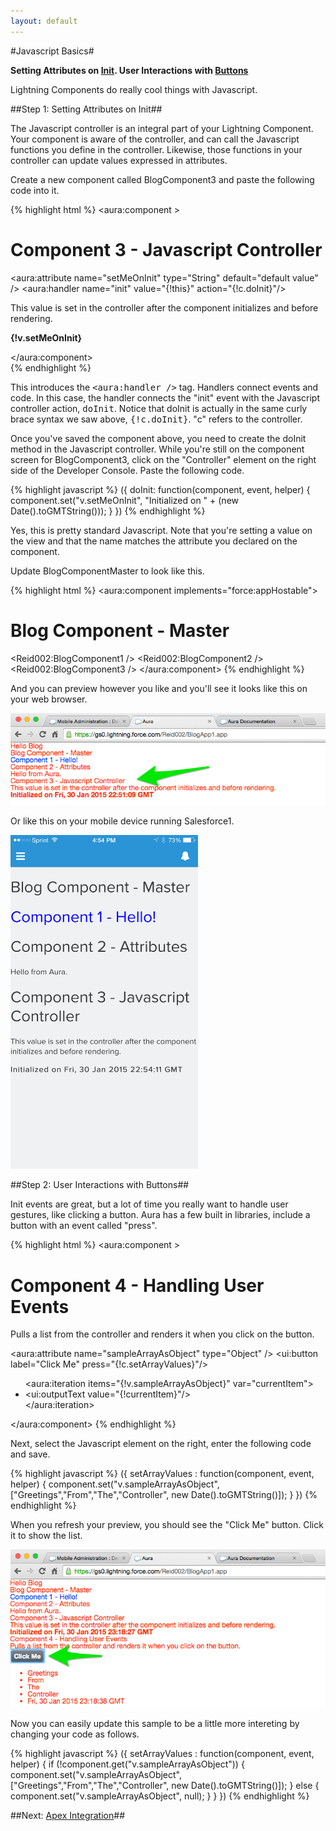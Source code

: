 ```yaml
---
layout: default
---
```


#Javascript Basics#

**Setting Attributes on [Init](#init). User Interactions with [Buttons](#buttons)**

Lightning Components do really cool things with Javascript.

<a name="init"></a>

##Step 1: Setting Attributes on Init##

The Javascript controller is an integral part of your Lightning Component.  Your component is aware of the controller, and can call the Javascript functions you define in the controller.  Likewise, those functions in your controller can update values expressed in attributes.

Create a new component called BlogComponent3 and paste the following code into it.

{% highlight html %}
<aura:component >
    <h1>Component 3 - Javascript Controller</h1>
    <aura:attribute name="setMeOnInit" type="String" default="default value" />
    <aura:handler name="init" value="{!this}" action="{!c.doInit}"/>
    <p>This value is set in the controller after the component initializes and before
    rendering.</p>
    <p><b>{!v.setMeOnInit}</b></p>
</aura:component>	
{% endhighlight %}

This introduces the <tt>&lt;aura:handler /&gt;</tt> tag. Handlers connect events and code. In this case, the handler connects the "init" event with the Javascript controller action, <tt>doInit</tt>.  Notice that doInit is actually in the same curly brace syntax we saw above, <tt>{!c.doInit}</tt>. "c" refers to the controller.

Once you've saved the component above, you need to create the doInit method in the Javascript controller.  While you're still on the component screen for BlogComponent3, click on the "Controller" element on the right side of the Developer Console. Paste the following code.

{% highlight javascript %}
({
    doInit: function(component, event, helper) {
    	component.set("v.setMeOnInit", "Initialized on " + (new Date().toGMTString()));
    }
})
{% endhighlight %}

Yes, this is pretty standard Javascript.  Note that you're setting a value on the view and that the name matches the attribute you declared on the component.

Update BlogComponentMaster to look like this.

{% highlight html %}
<aura:component implements="force:appHostable">
    <h1>Blog Component - Master</h1>
    <Reid002:BlogComponent1 />
    <Reid002:BlogComponent2 />
    <Reid002:BlogComponent3 />
</aura:component>
{% endhighlight %}

And you can preview however you like and you'll see it looks like this on your web browser.

<img src="images/lightning-component-javascript-controller.png" width="600px" />

Or like this on your mobile device running Salesforce1.

<img src="images/lightning-component-salesforce1-javascript-controller.png" width="300px" />

<a name="buttons"></a>

##Step 2: User Interactions with Buttons##

Init events are great, but a lot of time you really want to handle user gestures, like clicking a button. Aura has a few built in libraries, include a button with an event called "press".

{% highlight html %}
<aura:component >
    <h1>Component 4 - Handling User Events</h1>
    <p>Pulls a list from the controller and renders it when you click on the button.</p>
    <aura:attribute name="sampleArrayAsObject" type="Object" />
    <ui:button label="Click Me" press="{!c.setArrayValues}"/>
    <ul>
        <aura:iteration items="{!v.sampleArrayAsObject}" var="currentItem">
            <li><ui:outputText value="{!currentItem}"/></li>
        </aura:iteration>
    </ul>
</aura:component>
{% endhighlight %}

Next, select the Javascript element on the right, enter the following code and save.

{% highlight javascript %}
({
    setArrayValues : function(component, event, helper) {
		component.set("v.sampleArrayAsObject", 
                      ["Greetings","From","The","Controller", 
                      new Date().toGMTString()]);
    }
})
{% endhighlight %}

When you refresh your preview, you should see the "Click Me" button. Click it to show the list.

<img src="images/lightning-components-user-interface-events.png" width="600px" />

Now you can easily update this sample to be a little more intereting by changing your code as follows.

{% highlight javascript %}
({
    setArrayValues : function(component, event, helper) {
        if (!component.get("v.sampleArrayAsObject")) {
            component.set("v.sampleArrayAsObject", 
                          ["Greetings","From","The","Controller", new Date().toGMTString()]);
        } else {
            component.set("v.sampleArrayAsObject", null);
        }
    }
})
{% endhighlight %}

##Next: [Apex Integration](apex-integration.html)##
